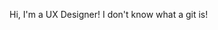 Hi, I'm a UX Designer! I don't know what a git is!

<!---
Mikhail-BBD/Mikhail-BBD is a ✨ special ✨ repository because its `README.md` (this file) appears on your GitHub profile.
You can click the Preview link to take a look at your changes.
--->
